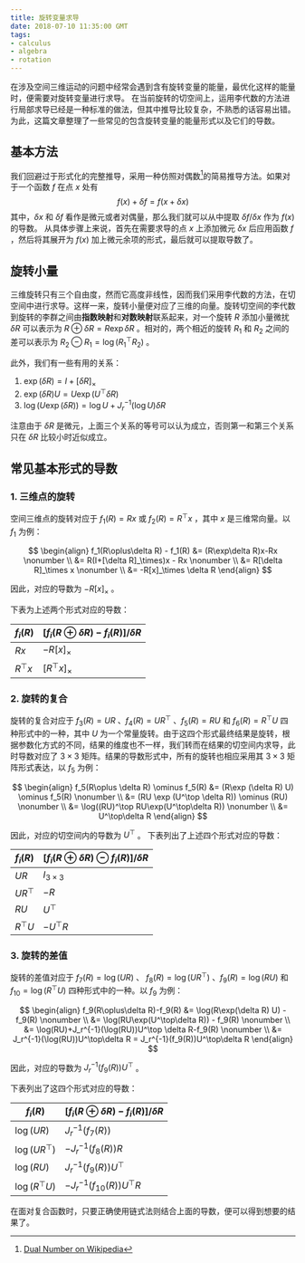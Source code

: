 ```yaml
---
title: 旋转变量求导
date: 2018-07-10 11:35:00 GMT
tags:
- calculus
- algebra
- rotation
---
```


在涉及空间三维运动的问题中经常会遇到含有旋转变量的能量，最优化这样的能量时，便需要对旋转变量进行求导。
在当前旋转的切空间上，运用李代数的方法进行局部求导已经是一种标准的做法，但其中推导比较复杂，不熟悉的话容易出错。
为此，这篇文章整理了一些常见的包含旋转变量的能量形式以及它们的导数。

## 基本方法

我们回避过于形式化的完整推导，采用一种仿照对偶数[^1]的简易推导方法。如果对于一个函数 $f$ 在点 $x$ 处有
$$
f(x)+\delta f = f(x+\delta x)
$$
其中，$\delta x$ 和 $\delta f$ 看作是微元或者对偶量，那么我们就可以从中提取 $\delta f/\delta x$ 作为 $f(x)$ 的导数。
从具体步骤上来说，首先在需要求导的点 $x$ 上添加微元 $\delta x$ 后应用函数 $f$ ，然后将其展开为 $f(x)$ 加上微元余项的形式，最后就可以提取导数了。

## 旋转小量

三维旋转只有三个自由度，然而它高度非线性，因而我们采用李代数的方法，在切空间中进行求导。这样一来，旋转小量便对应了三维的向量。旋转切空间的李代数到旋转的李群之间由**指数映射**和**对数映射**联系起来，对一个旋转 $R$ 添加小量微扰 $\delta R$ 可以表示为 $R\oplus \delta R = R\exp \delta R$ 。相对的，两个相近的旋转 $R_1$ 和 $R_2$ 之间的差可以表示为 $R_2 \ominus R_1 = \log(R_1^\top R_2)$ 。

此外，我们有一些有用的关系：

1. $\exp(\delta R) = I+[\delta R]_\times$
2. $\exp(\delta R)U = U\exp(U^\top\delta R)$
3. $\log(U\exp(\delta R)) = \log U + J_r^{-1}(\log U)\delta R$

注意由于 $\delta R$ 是微元，上面三个关系的等号可以认为成立，否则第一和第三个关系只在 $\delta R$ 比较小时近似成立。

## 常见基本形式的导数

### 1. 三维点的旋转

空间三维点的旋转对应于 $f_1(R) = Rx$ 或 $f_2(R) = R^\top x$ ，其中 $x$ 是三维常向量。以 $f_1$ 为例：

$$
\begin{align}
f_1(R\oplus\delta R) - f_1(R)
&= (R\exp\delta R)x-Rx \nonumber \\
&= R(I+[\delta R]_\times)x - Rx \nonumber \\
&= R[\delta R]_\times x \nonumber \\
&= -R[x]_\times \delta R
\end{align}
$$

因此，对应的导数为 $-R[x]_\times$ 。

下表为上述两个形式对应的导数：

| $f_i(R)$   | $[f_i(R\oplus\delta R)-f_i(R)]/\delta R$ |
| ---------- | ---------------------------------------- |
| $Rx$       | $-R[x]_\times$                           |
| $R^\top x$ | $[R^\top x]_\times$                      |

### 2. 旋转的复合

旋转的复合对应于 $f_3(R) = UR$ 、$f_4(R) = UR^\top$ 、$f_5(R) = RU$ 和 $f_6(R) = R^\top U$ 四种形式中的一种，其中 $U$ 为一个常量旋转。由于这四个形式最终结果是旋转，根据参数化方式的不同，结果的维度也不一样，我们转而在结果的切空间内求导，此时导数对应了 $3\times3$ 矩阵。结果的导数形式中，所有的旋转也相应采用其 $3\times3$ 矩阵形式表达，以 $f_5$ 为例：

$$
\begin{align}
f_5(R\oplus \delta R) \ominus f_5(R)
&= (R\exp (\delta R) U) \ominus f_5(R) \nonumber \\
&= (RU \exp (U^\top \delta R)) \ominus (RU) \nonumber \\
&= \log((RU)^\top RU\exp(U^\top\delta R)) \nonumber \\
&= U^\top\delta R
\end{align}
$$

因此，对应的切空间内的导数为 $U^\top$ 。
下表列出了上述四个形式对应的导数：

| $f_i(R)$   | $[f_i(R\oplus \delta R) \ominus f_i(R)]/\delta R$ |
| ---------- | ------------------------------------------------- |
| $UR$       | $I_{3\times 3}$                                   |
| $UR^\top$  | $-R$                                              |
| $RU$       | $U^\top$                                          |
| $R^\top U$ | $-U^\top R$                                       |

### 3. 旋转的差值

旋转的差值对应于 $f_7(R) = \log(UR)$ 、 $f_8(R) = \log(UR^\top)$ 、$f_9(R) = \log(RU)$ 和 $f_{10}=\log(R^\top U)$ 四种形式中的一种。以 $f_9$ 为例：

$$
\begin{align}
f_9(R\oplus\delta R)-f_9(R)
&= \log(R\exp(\delta R) U) - f_9(R) \nonumber \\
&= \log(RU\exp(U^\top\delta R)) - f_9(R) \nonumber \\
&= \log(RU)+J_r^{-1}(\log(RU))U^\top \delta R-f_9(R) \nonumber \\
&= J_r^{-1}(\log(RU))U^\top\delta R = J_r^{-1}(f_9(R))U^\top\delta R
\end{align}
$$

因此，对应的导数为 $J_r^{-1}(f_9(R))U^\top$ 。

下表列出了这四个形式对应的导数：

| $f_i(R)$         | $[f_i(R\oplus \delta R)-f_i(R)]/\delta R$ |
| ---------------- | ----------------------------------------- |
| $\log(UR)$       | $J_r^{-1}(f_7(R))$                        |
| $\log(UR^\top)$  | $-J_r^{-1}(f_8(R))R$                      |
| $\log(RU)$       | $J_r^{-1}(f_9(R))U^\top$                  |
| $\log(R^\top U)$ | $-J_r^{-1}(f_{10}(R))U^\top R$            |

在面对复合函数时，只要正确使用链式法则结合上面的导数，便可以得到想要的结果了。

[^1]: [Dual Number on Wikipedia](https://en.wikipedia.org/wiki/Dual_number)
